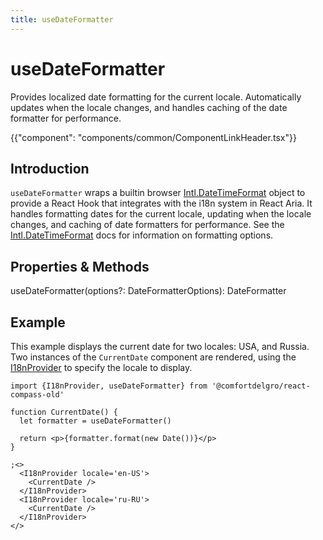 ```yaml
---
title: useDateFormatter
---
```


# useDateFormatter

<p class="description">Provides localized date formatting for the current locale. Automatically updates when the locale changes, and handles caching of the date formatter for performance.</p>

{{"component": "components/common/ComponentLinkHeader.tsx"}}

## Introduction

`useDateFormatter` wraps a builtin browser [Intl.DateTimeFormat](https://developer.mozilla.org/en-US/docs/Web/JavaScript/Reference/Global_Objects/Intl/DateTimeFormat)
object to provide a React Hook that integrates with the i18n system in React Aria. It handles formatting dates for the current locale,
updating when the locale changes, and caching of date formatters for performance. See the
[Intl.DateTimeFormat](https://developer.mozilla.org/en-US/docs/Web/JavaScript/Reference/Global_Objects/Intl/DateTimeFormat) docs for
information on formatting options.

## Properties & Methods

useDateFormatter(options?: DateFormatterOptions): DateFormatter

## Example

This example displays the current date for two locales: USA, and Russia. Two instances of the `CurrentDate` component are rendered,
using the [I18nProvider](I18nProvider.html) to specify the locale to display.

```tsx example
import {I18nProvider, useDateFormatter} from '@comfortdelgro/react-compass-old'

function CurrentDate() {
  let formatter = useDateFormatter()

  return <p>{formatter.format(new Date())}</p>
}

;<>
  <I18nProvider locale='en-US'>
    <CurrentDate />
  </I18nProvider>
  <I18nProvider locale='ru-RU'>
    <CurrentDate />
  </I18nProvider>
</>
```
